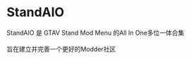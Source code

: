 <h1>StandAIO</h1>
  StandAIO 是 GTAV Stand Mod Menu 的All In One多位一体合集<br><br>
  旨在建立并完善一个更好的Modder社区

